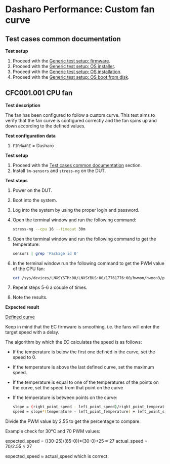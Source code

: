 # Dasharo Performance: Custom fan curve

## Test cases common documentation

**Test setup**

1. Proceed with the
   [Generic test setup: firmware](../../generic-test-setup/#firmware).
1. Proceed with the
   [Generic test setup: OS installer](../../generic-test-setup/#os-installer).
1. Proceed with the
   [Generic test setup: OS installation](../../generic-test-setup/#os-installation).
1. Proceed with the
   [Generic test setup: OS boot from disk](../../generic-test-setup/#os-boot-from-disk).

## CFC001.001 CPU fan

**Test description**

The fan has been configured to follow a custom curve. This test aims to verify
that the fan curve is configured correctly and the fan spins up and down
according to the defined values.

**Test configuration data**

1. `FIRMWARE` = Dasharo

**Test setup**

1. Proceed with the
   [Test cases common documentation](#test-cases-common-documentation) section.
1. Install `lm-sensors` and `stress-ng` on the DUT.

**Test steps**

1. Power on the DUT.
1. Boot into the system.
1. Log into the system by using the proper login and password.
1. Open the terminal window and run the following command:

    ```bash
    stress-ng --cpu 16 --timeout 30m
    ```

1. Open the terminal window and run the following command to get the
   temperature:

    ```bash
    sensors | grep 'Package id 0'
    ```

1. In the terminal window run the following command to get the PWM value of the
   CPU fan:

    ```bash
    cat /sys/devices/LNXSYSTM:00/LNXSYBUS:00/17761776:00/hwmon/hwmon3/pwm1
    ```

1. Repeat steps 5-6 a couple of times.
1. Note the results.

**Expected result**

[Defined curve](https://github.com/Dasharo/ec/blob/d7a9890b4cc7915837dcef13bde5cc91d2ba1e0d/src/board/system76/galp5/board.mk#L40-L44)

Keep in mind that the EC firmware is smoothing, i.e. the fans will enter the
target speed with a delay.

The algorithm by which the EC calculates the speed is as follows:

* If the temperature is below the first one defined in the curve, set the speed
  to 0.
* If the temperature is above the last defined curve, set the maximum speed.
* If the temperature is equal to one of the temperatures of the points on the
  curve, set the speed from that point on the curve
* If the temperature is between points on the curve:

    ```bash
    slope = (right_point_speed - left_point_speed)/right_point_temperature - left_point_temperature)
    speed = slope*(temperature - left_point_temperature) + left_point_speed
    ```

Divide the PWM value by 2.55 to get the percentage to compare.

Example check for 30°C and 70 PWM values:

expected_speed = ((30-25)/(65-0))*(30-0)+25 ≈ 27
actual_speed = 70/2.55 ≈ 27

expected_speed ≈ actual_speed which is correct.
